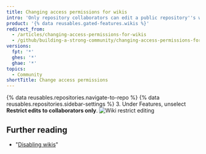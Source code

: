 ```yaml
---
title: Changing access permissions for wikis
intro: 'Only repository collaborators can edit a public repository''s wiki by default, but you can allow anyone with a {% data variables.product.product_name %} account to edit your wiki.'
product: '{% data reusables.gated-features.wikis %}'
redirect_from:
  - /articles/changing-access-permissions-for-wikis
  - /github/building-a-strong-community/changing-access-permissions-for-wikis
versions:
  fpt: '*'
  ghes: '*'
  ghae: '*'
topics:
  - Community
shortTitle: Change access permissions
---
```


{% data reusables.repositories.navigate-to-repo %}
{% data reusables.repositories.sidebar-settings %}
3. Under Features, unselect **Restrict edits to collaborators only**.
   ![Wiki restrict editing](/assets/images/help/wiki/wiki_restrict_editing.png)

## Further reading

- "[Disabling wikis](/communities/documenting-your-project-with-wikis/disabling-wikis)"
